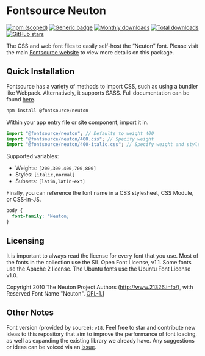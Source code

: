 # Fontsource Neuton

[![npm (scoped)](https://img.shields.io/npm/v/@fontsource/neuton?color=brightgreen)](https://www.npmjs.com/package/@fontsource/neuton) [![Generic badge](https://img.shields.io/badge/fontsource-passing-brightgreen)](https://github.com/fontsource/fontsource) [![Monthly downloads](https://badgen.net/npm/dm/@fontsource/neuton)](https://github.com/fontsource/fontsource) [![Total downloads](https://badgen.net/npm/dt/@fontsource/neuton)](https://github.com/fontsource/fontsource) [![GitHub stars](https://img.shields.io/github/stars/fontsource/fontsource.svg?style=social&label=Star)](https://github.com/fontsource/fontsource/stargazers)

The CSS and web font files to easily self-host the “Neuton” font. Please visit the main [Fontsource website](https://fontsource.org/fonts/neuton) to view more details on this package.

## Quick Installation

Fontsource has a variety of methods to import CSS, such as using a bundler like Webpack. Alternatively, it supports SASS. Full documentation can be found [here](https://beta.fontsource.org/docs/getting-started/introduction).

```javascript
npm install @fontsource/neuton
```

Within your app entry file or site component, import it in.

```javascript
import "@fontsource/neuton"; // Defaults to weight 400
import "@fontsource/neuton/400.css"; // Specify weight
import "@fontsource/neuton/400-italic.css"; // Specify weight and style

```

Supported variables:
- Weights: `[200,300,400,700,800]`
- Styles: `[italic,normal]`
- Subsets: `[latin,latin-ext]`

Finally, you can reference the font name in a CSS stylesheet, CSS Module, or CSS-in-JS.

```css
body {
  font-family: "Neuton;
}
```

## Licensing
It is important to always read the license for every font that you use.
Most of the fonts in the collection use the SIL Open Font License, v1.1. Some fonts use the Apache 2 license. The Ubuntu fonts use the Ubuntu Font License v1.0.

Copyright 2010 The Neuton Project Authors (http://www.21326.info/), with Reserved Font Name "Neuton".
[OFL-1.1](http://scripts.sil.org/OFL)

## Other Notes
Font version (provided by source): `v18`.
Feel free to star and contribute new ideas to this repository that aim to improve the performance of font loading, as well as expanding the existing library we already have. Any suggestions or ideas can be voiced via an [issue](https://github.com/fontsource/fontsource/issues).